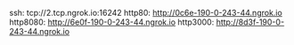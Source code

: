 ssh: tcp://2.tcp.ngrok.io:16242 
http80: http://0c6e-190-0-243-44.ngrok.io 
http8080: http://6e0f-190-0-243-44.ngrok.io 
http3000: http://8d3f-190-0-243-44.ngrok.io 
